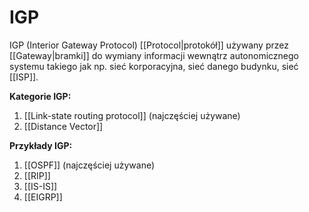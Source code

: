 # IGP
IGP (Interior Gateway Protocol) [[Protocol|protokół]] używany przez [[Gateway|bramki]] do wymiany informacji wewnątrz autonomicznego systemu takiego jak np. sieć korporacyjna, sieć danego budynku, sieć [[ISP]].

**Kategorie IGP:**
1. [[Link-state routing protocol]] (najczęściej używane)
2. [[Distance Vector]]

**Przykłady IGP:**
1. [[OSPF]] (najczęściej używane)
2. [[RIP]]
3. [[IS-IS]]
4. [[EIGRP]]
